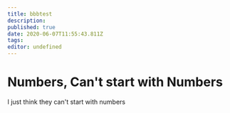 ```yaml
---
title: bbbtest
description: 
published: true
date: 2020-06-07T11:55:43.811Z
tags: 
editor: undefined
---
```


# Numbers, Can't start with Numbers
I just think they can't start with numbers
